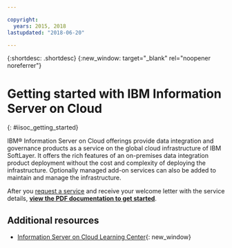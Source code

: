 ```yaml
---

copyright:
  years: 2015, 2018
lastupdated: "2018-06-20"

---
```


{:shortdesc: .shortdesc}
{:new_window: target="_blank" rel="noopener noreferrer"}

# Getting started with IBM Information Server on Cloud
{: #iisoc_getting_started}

IBM® Information Server on Cloud offerings provide data integration and governance products as a service on the global cloud infrastructure of IBM SoftLayer. It offers the rich features of an on-premises data integration product deployment without the cost and complexity of deploying the infrastructure. Optionally managed add-on services can also be added to maintain and manage the infrastructure.

After you [request a service](https://console.ng.bluemix.net/catalog/services/information-server-on-cloud)
and receive your welcome letter with the service details,
[**view the PDF documentation to get started**](https://public.dhe.ibm.com/cloud/bluemix/hosted/).

## Additional resources

- [Information Server on Cloud Learning Center](http://ibmtvdemo.edgesuite.net/software/analytics/learning-centers/information-server-on-cloud/index.html){: new_window}
